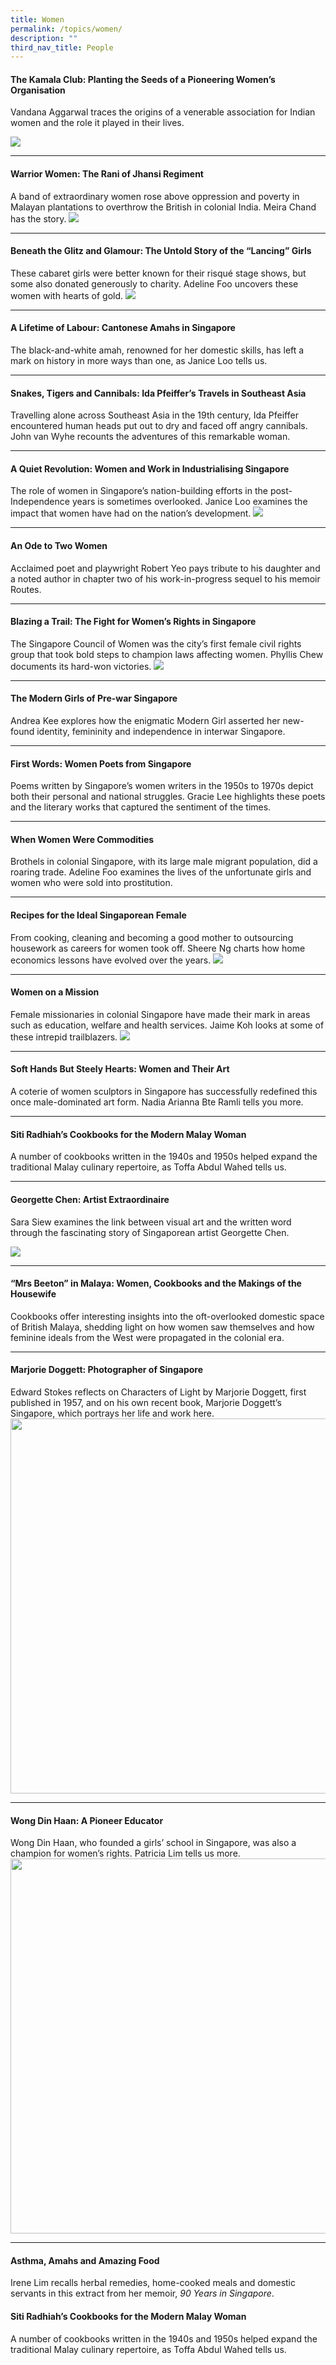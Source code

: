 ```yaml
---
title: Women
permalink: /topics/women/
description: ""
third_nav_title: People
---
```

#### <a style="text-decoration: none; font-weight: bold;" href="/vol-18/issue-1/apr-to-jun-2022/kamala-club">The Kamala Club: Planting the Seeds of a Pioneering Women’s Organisation</a>
Vandana Aggarwal traces the origins of a venerable association for Indian women and the role it played in their lives.

<img src="/images/Vol%2018%20Issue%201/Kamala%20Club/02-Members-with-Mrs-Indira-Gandhi-at-the-Club-premisis-in-Balestier.png">
<hr>

#### <a style="text-decoration: none; font-weight: bold;" href="/vol-14/issue-1/apr-jun-2018/warrior-women-rani/">Warrior Women: The Rani of Jhansi Regiment</a>
A band of extraordinary women rose above oppression and poverty in Malayan plantations to overthrow the British in colonial India. Meira Chand has the story.
<img src="/images/Vol-14-issue-1/warrior-women/Warrior1.JPG">
<hr>

#### <a style="text-decoration: none; font-weight: bold;" href="/vol-12/issue-4/jan-mar-2017/beneath-glitz-glamour">Beneath the Glitz and Glamour: The Untold Story of the “Lancing” Girls</a>
These cabaret girls were better known for their risqué stage shows, but some also donated generously to charity. Adeline Foo uncovers these women with hearts of gold.
<img src="/images/Vol-12-issue-4/glitz-and-glamour/2-beneath_glitz_glamour.png">
<hr>

#### <a style="text-decoration: none; font-weight: bold;" href="/vol-13/issue-3/oct-dec-2017/lifetime-of-labour"> A Lifetime of Labour: Cantonese Amahs in Singapore</a>
The black-and-white amah, renowned for her domestic skills, has left a mark on history in more ways than one, as Janice Loo tells us. 
<hr>

#### <a style="text-decoration: none; font-weight: bold;" href="/vol-15/issue-4/jan-mar-2020/s-t-c-sea/">Snakes, Tigers and Cannibals: Ida Pfeiffer’s Travels in Southeast Asia</a>
Travelling alone across Southeast Asia in the 19th century, Ida Pfeiffer encountered human heads put out to dry and faced off angry cannibals. John van Wyhe recounts the adventures of this remarkable woman.
<hr>

#### <a style="text-decoration: none; font-weight: bold;" href="/vol-10/issue-2/jul-sep-2014/nation-building-women-singapore"> A Quiet Revolution: Women and Work in Industrialising Singapore</a>
The role of women in Singapore’s nation-building efforts in the post-Independence years is sometimes overlooked. Janice Loo examines the impact that women have had on the nation’s development.
<img src="/images/vol-10-issue-2/women/tancho_corporation.jpg">
<hr>

#### <a style="text-decoration: none; font-weight: bold;" href="/vol-14/issue-3/oct-dec-2018/an-ode-to-two-women/"> An Ode to Two Women</a>
Acclaimed poet and playwright Robert Yeo pays tribute to his daughter and a noted author in chapter two of his work-in-progress sequel to his memoir Routes.
<hr>

#### <a style="text-decoration: none; font-weight: bold;" href="/vol-14/issue-3/oct-dec-2018/blazing-a-trail/"> Blazing a Trail: The Fight for Women’s Rights in Singapore</a>
The Singapore Council of Women was the city’s first female civil rights group that took bold steps to champion laws affecting women. Phyllis Chew documents its hard-won victories. 
<img src="/images/Vol-14-issue-3/blazing-a-trail/BlazingTrail1.JPG">
<hr>

#### <a style="text-decoration: none; font-weight: bold;" href="/vol-17/issue-3/oct-dec-2021/moderngirl"> The Modern Girls of Pre-war Singapore</a>
Andrea Kee explores how the enigmatic Modern Girl asserted her new-found identity, femininity and independence in interwar Singapore.
<hr>

#### <a style="text-decoration: none; font-weight: bold;" href="/vol-10/issue-1/apr-jun-2014/first-women-poets"> First Words: Women Poets from Singapore</a>
<p>Poems written by Singapore’s women writers in the 1950s to 1970s depict both their personal and national struggles. Gracie Lee highlights these poets and the literary works that captured the sentiment of the times.</p>
<hr>

#### <a style="text-decoration: none; font-weight: bold;" href="/vol-15/issue-4/jan-mar-2020/women-w-commodities/"> When Women Were Commodities</a>
Brothels in colonial Singapore, with its large male migrant population, did a roaring trade. Adeline Foo examines the lives of the unfortunate girls and women who were sold into prostitution.
<hr>

#### <a style="text-decoration: none; font-weight: bold;" href="/vol-13/issue-4/jan-mar-2018/ideal-sgporean-female"> Recipes for the Ideal Singaporean Female</a>
From cooking, cleaning and becoming a good mother to outsourcing housework as careers for women took off. Sheere Ng charts how home economics lessons have evolved over the years. 
<img src="/images/Vol-13-issue-4/ideal-singaporean-female/01_idealsgfemale.png">
<hr>

#### <a style="text-decoration: none; font-weight: bold;" href="/vol-13/issue-4/jan-mar-2018/women-on-a-mission"> Women on a Mission</a>
Female missionaries in colonial Singapore have made their mark in areas such as education, welfare and health services. Jaime Koh looks at some of these intrepid trailblazers.
<img src="/images/Vol-13-issue-4/women-on-a-mission/01_womenmission.jpg">
<hr>

#### <a style="text-decoration: none; font-weight: bold;" href="/vol-12/issue-3/oct-dec-2016/softhands-steelyheart"> Soft Hands But Steely Hearts: Women and Their Art</a>
A coterie of women sculptors in Singapore has successfully redefined this once male-dominated art form. Nadia Arianna Bte Ramli tells you more.
<hr>

#### <a style="text-decoration: none; font-weight: bold;" href="/vol-17/issue-4/jan-to-mar-2022/siti-radhiah-cookbooks"> Siti Radhiah’s Cookbooks for the Modern Malay Woman</a>
A number of cookbooks written in the 1940s and 1950s helped expand the traditional Malay culinary repertoire, as Toffa Abdul Wahed tells us.
<hr>

#### <a style="text-decoration: none; font-weight: bold;" href="/vol-15/issue-2/jul-sep-2019/georgette-chen"> Georgette Chen: Artist Extraordinaire</a>
Sara Siew examines the link between visual art and the written word through the fascinating story of Singaporean artist Georgette Chen.

<img src="/images/Vol-15-issue-2/artist-extraordinaire/Artist1.JPG">
<hr>

#### <a style="text-decoration: none; font-weight: bold;" href="/vol-9/issue-3/oct-dec-2013/beeton-women-cookbooks-housewives">“Mrs Beeton” in Malaya: Women, Cookbooks and the Makings of the Housewife</a>
Cookbooks offer interesting insights into the oft-overlooked domestic space of British Malaya, shedding light on how women saw themselves and how feminine ideals from the West were propagated in the colonial era.
<hr>

#### <a style="text-decoration: none; font-weight: bold;" href="/vol-16/issue-1/apr-jun-2020/doggett"> Marjorie Doggett: Photographer of Singapore </a>
Edward Stokes reflects on Characters of Light by Marjorie Doggett, first published in 1957, and on his own recent book, Marjorie Doggett’s Singapore, which portrays her life and work here.
<img style="width:600px;" src="/images/Vol-16-issue-1/marjorie/Majorie-title.png"> 
<hr>

#### <a style="text-decoration: none; font-weight: bold;" href="/vol-17/issue-4/jan-to-mar-2022/wong-din-haan">Wong Din Haan: A Pioneer Educator </a>
Wong Din Haan, who founded a girls’ school in Singapore, was also a champion for women’s rights. Patricia Lim tells us more.
<img style="width:600px;" src="/images/vol-17-issue-4/Wong-Din-Haan/Cover-WongDinHaan-R.jpg"> 
<hr>

#### <a style="text-decoration: none; font-weight: bold;" href="/vol-16/issue-4/jan-mar-2021/asthma">Asthma, Amahs and Amazing Food</a>
Irene Lim recalls herbal remedies, home-cooked meals and domestic servants in this extract from her memoir, _90 Years in Singapore_.

#### <a style="text-decoration: none; font-weight: bold;" href="/vol-17/issue-4/jan-to-mar-2022/siti-radhiah-cookbooks">Siti Radhiah’s Cookbooks for the Modern Malay Woman</a>
A number of cookbooks written in the 1940s and 1950s helped expand the traditional Malay culinary repertoire, as Toffa Abdul Wahed tells us.
